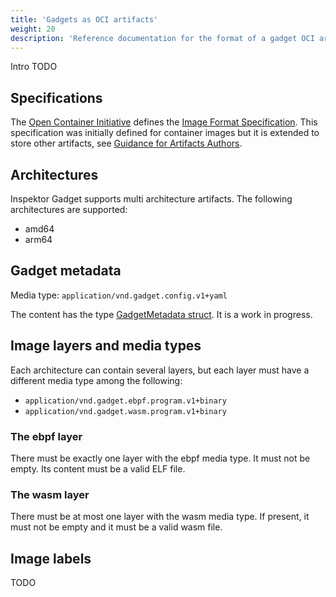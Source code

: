 ```yaml
---
title: 'Gadgets as OCI artifacts'
weight: 20
description: 'Reference documentation for the format of a gadget OCI artifact'
---
```


Intro TODO

## Specifications

The [Open Container Initiative](https://opencontainers.org/) defines the [Image
Format
Specification](https://github.com/opencontainers/image-spec/blob/main/spec.md).
This specification was initially defined for container images but it is
extended to store other artifacts, see [Guidance for Artifacts
Authors](https://github.com/opencontainers/image-spec/blob/main/artifacts-guidance.md).

## Architectures

Inspektor Gadget supports multi architecture artifacts. The following
architectures are supported:

- amd64
- arm64

## Gadget metadata

Media type: `application/vnd.gadget.config.v1+yaml`

The content has the type [GadgetMetadata
struct](https://github.com/inspektor-gadget/inspektor-gadget/blob/7d12644a89217bdbf861da54cd8bd2a370754ece/pkg/gadgets/run/types/metadata.go#L136).
It is a work in progress.

## Image layers and media types

Each architecture can contain several layers, but each layer must have a
different media type among the following:

- `application/vnd.gadget.ebpf.program.v1+binary`
- `application/vnd.gadget.wasm.program.v1+binary`

### The ebpf layer

There must be exactly one layer with the ebpf media type. It must not be empty.
Its content must be a valid ELF file.

### The wasm layer

There must be at most one layer with the wasm media type. If present, it must
not be empty and it must be a valid wasm file.

## Image labels

TODO
